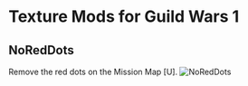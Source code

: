 # Texture Mods for Guild Wars 1

## NoRedDots
Remove the red dots on the Mission Map [U].
![NoRedDots](https://i.imgur.com/5yGpiTL.png)
